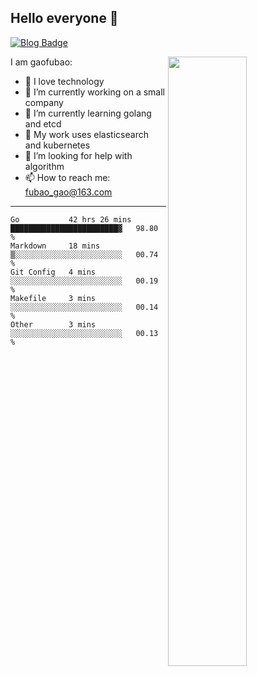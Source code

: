 ## Hello everyone 👋

[![Blog Badge](https://img.shields.io/badge/blog-60k+%20pageview-brightgreen)](https://www.jianshu.com/u/d777ec56a358)

<img align="right" width="50%" src="https://github-readme-stats.vercel.app/api?username=gaofubao&theme=dark">

I am gaofubao:

- 🔭 I love technology
- 🌱 I’m currently working on a small company
- 👯 I’m currently learning golang and etcd
- 💬 My work uses elasticsearch and kubernetes
- 🤔 I’m looking for help with algorithm
- 📫 How to reach me: fubao_gao@163.com

---


<!--START_SECTION:waka-->
```text
Go           42 hrs 26 mins  ████████████████████████▓   98.80 % 
Markdown     18 mins         ▒░░░░░░░░░░░░░░░░░░░░░░░░   00.74 % 
Git Config   4 mins          ░░░░░░░░░░░░░░░░░░░░░░░░░   00.19 % 
Makefile     3 mins          ░░░░░░░░░░░░░░░░░░░░░░░░░   00.14 % 
Other        3 mins          ░░░░░░░░░░░░░░░░░░░░░░░░░   00.13 % 
```
<!--END_SECTION:waka-->

